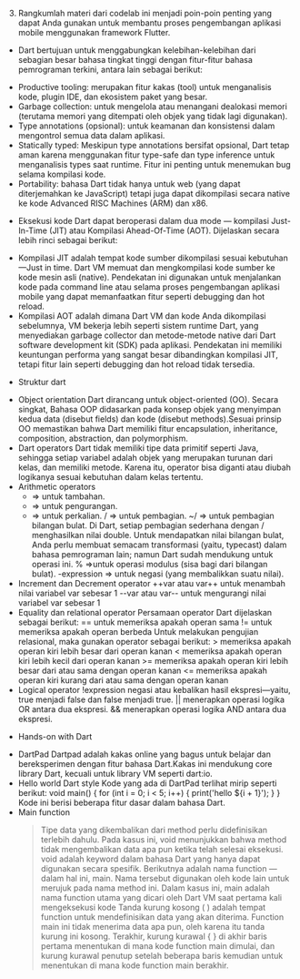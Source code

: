 3. Rangkumlah materi dari codelab ini menjadi poin-poin penting yang dapat Anda gunakan untuk membantu proses pengembangan aplikasi mobile menggunakan framework Flutter.

+ Dart bertujuan untuk menggabungkan kelebihan-kelebihan dari sebagian besar bahasa tingkat tinggi dengan fitur-fitur bahasa pemrograman terkini, antara lain sebagai berikut:
- Productive tooling: merupakan fitur kakas (tool) untuk menganalisis kode, plugin IDE, dan ekosistem paket yang besar.
- Garbage collection: untuk mengelola atau menangani dealokasi memori (terutama memori yang ditempati oleh objek yang tidak lagi digunakan).
- Type annotations (opsional): untuk keamanan dan konsistensi dalam mengontrol semua data dalam aplikasi.
- Statically typed: Meskipun type annotations bersifat opsional, Dart tetap aman karena menggunakan fitur type-safe dan type inference untuk menganalisis types saat runtime. Fitur ini penting untuk menemukan bug selama kompilasi kode.
- Portability: bahasa Dart tidak hanya untuk web (yang dapat diterjemahkan ke JavaScript) tetapi juga dapat dikompilasi secara native ke kode Advanced RISC Machines (ARM) dan x86.

+ Eksekusi kode Dart dapat beroperasi dalam dua mode — kompilasi Just-In-Time (JIT) atau Kompilasi Ahead-Of-Time (AOT). Dijelaskan secara lebih rinci sebagai berikut:
- Kompilasi JIT adalah tempat kode sumber dikompilasi sesuai kebutuhan—Just in time. Dart VM memuat dan mengkompilasi kode sumber ke kode mesin asli (native). Pendekatan ini digunakan untuk menjalankan kode pada command line atau selama proses pengembangan aplikasi mobile yang dapat memanfaatkan fitur seperti debugging dan hot reload.
- Kompilasi AOT adalah dimana Dart VM dan kode Anda dikompilasi sebelumnya, VM bekerja lebih seperti sistem runtime Dart, yang menyediakan garbage collector dan metode-metode native dari Dart software development kit (SDK) pada aplikasi. Pendekatan ini memiliki keuntungan performa yang sangat besar dibandingkan kompilasi JIT, tetapi fitur lain seperti debugging dan hot reload tidak tersedia.

+ Struktur dart
- Object orientation
    Dart dirancang untuk object-oriented (OO). Secara singkat, Bahasa OOP didasarkan pada konsep objek yang menyimpan kedua data (disebut fields) dan kode (disebut methods).Sesuai prinsip OO memastikan bahwa Dart memiliki fitur encapsulation, inheritance, composition, abstraction, dan polymorphism.
- Dart operators
    Dart tidak memiliki tipe data primitif seperti Java, sehingga setiap variabel adalah objek yang merupakan turunan dari kelas, dan memiliki metode. Karena itu, operator bisa diganti atau diubah logikanya sesuai kebutuhan dalam kelas tertentu.
- Arithmetic operators
    + => untuk tambahan.
    - => untuk pengurangan.
    * => untuk perkalian.
    / => untuk pembagian.
    ~/ => untuk pembagian bilangan bulat. Di Dart, setiap pembagian sederhana dengan / menghasilkan nilai double. Untuk mendapatkan nilai bilangan bulat, Anda perlu membuat semacam transformasi (yaitu, typecast) dalam bahasa pemrograman lain; namun Dart sudah mendukung untuk operasi ini.
    % =>untuk operasi modulus (sisa bagi dari bilangan bulat).
    -expression => untuk negasi (yang membalikkan suatu nilai).
- Increment dan Decrement operator
    ++var atau var++ untuk menambah nilai variabel var sebesar 1
    --var atau var-- untuk mengurangi nilai variabel var sebesar 1
- Equality dan relational operator
    Persamaan operator Dart dijelaskan sebagai berikut:
        == untuk memeriksa apakah operan sama
        != untuk memeriksa apakah operan berbeda
    Untuk melakukan pengujian relasional, maka gunakan operator sebagai berikut:
        > memeriksa apakah operan kiri lebih besar dari operan kanan
        < memeriksa apakah operan kiri lebih kecil dari operan kanan
        >= memeriksa apakah operan kiri lebih besar dari atau sama dengan operan kanan
        <= memeriksa apakah operan kiri kurang dari atau sama dengan operan kanan
- Logical operator
    !expression negasi atau kebalikan hasil ekspresi—yaitu, true menjadi false dan false menjadi true.
    || menerapkan operasi logika OR antara dua ekspresi.
    && menerapkan operasi logika AND antara dua ekspresi.

+ Hands-on with Dart
- DartPad
    Dartpad adalah kakas online yang bagus untuk belajar dan bereksperimen dengan fitur bahasa Dart.Kakas ini mendukung core library Dart, kecuali untuk library VM seperti dart:io.
- Hello world Dart style
    Kode yang ada di DartPad terlihat mirip seperti berikut:
    void main() { 
   for (int i = 0; i < 5; i++) { 
     print('hello ${i + 1}'); 
   } 
}
    Kode ini berisi beberapa fitur dasar dalam bahasa Dart. 
- Main function
    > Tipe data yang dikembalikan dari method perlu didefinisikan terlebih dahulu. Pada kasus ini, void menunjukkan bahwa method tidak mengembalikan data apa pun ketika telah selesai eksekusi. void adalah keyword dalam bahasa Dart yang hanya dapat digunakan secara spesifik.
    > Berikutnya adalah nama function —dalam hal ini, main. Nama tersebut digunakan oleh kode lain untuk merujuk pada nama method ini. Dalam kasus ini, main adalah nama function utama yang dicari oleh Dart VM saat pertama kali mengeksekusi kode
    > Tanda kurung kosong ( ) adalah tempat function untuk mendefinisikan data yang akan diterima. Function main ini tidak menerima data apa pun, oleh karena itu tanda kurung ini kosong.
    > Terakhir, kurung kurawal { } di akhir baris pertama menentukan di mana kode function main dimulai, dan kurung kurawal penutup setelah beberapa baris kemudian untuk menentukan di mana kode function main berakhir.
